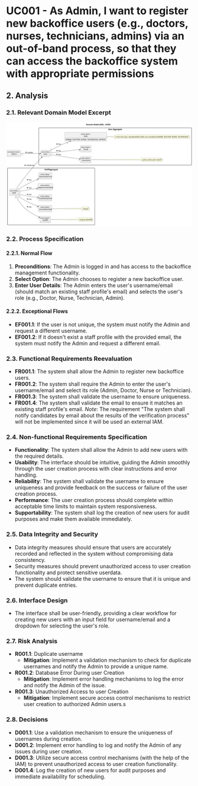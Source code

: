# UC001 - As Admin, I want to register new backoffice users (e.g., doctors, nurses, technicians, admins) via an out-of-band process, so that they can access the backoffice system with appropriate permissions

## 2. Analysis

### 2.1. Relevant Domain Model Excerpt

![UC001 - Domain Model](svg/uc001-domain-model.svg)

### 2.2. Process Specification

#### 2.2.1. Normal Flow

1. **Preconditions**: The Admin is logged in and has access to the backoffice management functionality.
2. **Select Option**: The Admin chooses to register a new backoffice user.
3. **Enter User Details**: The Admin enters the user's username/email (should match an existing staff profile's email) and selects the user's role (e.g., Doctor, Nurse, Technician, Admin).

#### 2.2.2. Exceptional Flows

- **EF001.1**: If the user is not unique, the system must notify the Admin and request a different username.
- **EF001.2**: If it doesn't exist a staff profile with the provided email, the system must notify the Admin and request a different email.

### 2.3. Functional Requirements Reevaluation

- **FR001.1**: The system shall allow the Admin to register new backoffice users.
- **FR001.2**: The system shall require the Admin to enter the user's username/email and select its role (Admin, Doctor, Nurse or Technician).
- **FR001.3**: The system shall validate the username to ensure uniqueness.
- **FR001.4**: The system shall validate the email to ensure it matches an existing staff profile's email.
_Note_: The requirement "The system shall notify candidates by email about the results of the verification process" will not be implemented since it will be used an external IAM.

### 2.4. Non-functional Requirements Specification

- **Functionality**: The system shall allow the Admin to add new users with the required details.
- **Usability**: The interface should be intuitive, guiding the Admin smoothly through the user creation process with clear instructions and error handling.
- **Reliability**: The system shall validate the username to ensure uniqueness and provide feedback on the success or failure of the user creation process.
- **Performance**: The user creation process should complete within acceptable time limits to maintain system responsiveness.
- **Supportability**: The system shall log the creation of new users for audit purposes and make them available immediately.

### 2.5. Data Integrity and Security

- Data integrity measures should ensure that users are accurately recorded and reflected in the system without compromising data consistency.
- Security measures should prevent unauthorized access to user creation functionality and protect sensitive userdata.
- The system should validate the username to ensure that it is unique and prevent duplicate entries.

### 2.6. Interface Design

- The interface shall be user-friendly, providing a clear workflow for creating new users with an input field for username/email and a dropdown for selecting the user's role.

### 2.7. Risk Analysis

- **R001.1**: Duplicate username
  - **Mitigation**: Implement a validation mechanism to check for duplicate usernames and notify the Admin to provide a unique name.
- **R001.2**: Database Error During user Creation
  - **Mitigation**: Implement error handling mechanisms to log the error and notify the Admin of the issue.
- **R001.3**: Unauthorized Access to user Creation
  - **Mitigation**: Implement secure access control mechanisms to restrict user
 creation to authorized Admin users.s

### 2.8. Decisions

- **D001.1**: Use a validation mechanism to ensure the uniqueness of usernames during creation.
- **D001.2**: Implement error handling to log and notify the Admin of any issues during user creation.
- **D001.3**: Utilize secure access control mechanisms (with the help of the IAM) to prevent unauthorized access to user creation functionality.
- **D001.4**: Log the creation of new users for audit purposes and immediate availability for scheduling.
